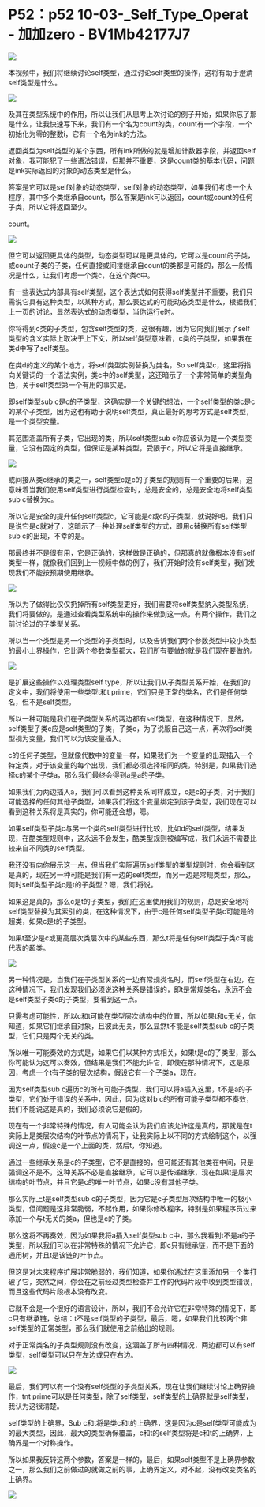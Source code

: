 # P52：p52 10-03-_Self_Type_Operat - 加加zero - BV1Mb42177J7

![](img/acaf2a699bc453ed5ca36d97fb9a6480_0.png)

本视频中，我们将继续讨论self类型，通过讨论self类型的操作，这将有助于澄清self类型是什么。

![](img/acaf2a699bc453ed5ca36d97fb9a6480_2.png)

及其在类型系统中的作用，所以让我们从思考上次讨论的例子开始，如果你忘了那是什么，让我快速写下来，我们有一个名为count的类，count有一个字段，一个初始化为零的整数i，它有一个名为ink的方法。

返回类型为self类型的某个东西，所有ink所做的就是增加计数器字段，并返回self对象，我可能犯了一些语法错误，但那并不重要，这是count类的基本代码，问题是ink实际返回的对象的动态类型是什么。

答案是它可以是self对象的动态类型，self对象的动态类型，如果我们考虑一个大程序，其中多个类继承自count，那么答案是ink可以返回，count或count的任何子类，所以它将返回至少。

count。

![](img/acaf2a699bc453ed5ca36d97fb9a6480_4.png)

但它可以返回更具体的类型，动态类型可以是更具体的，它可以是count的子类，或count子类的子类，任何直接或间接继承自count的类都是可能的，那么一般情况是什么，让我们考虑一个类c，在这个类c中。

有一些表达式内部具有self类型，这个表达式如何获得self类型并不重要，我们只需说它具有这种类型，以某种方式，那么表达式的可能动态类型是什么，根据我们上一页的讨论，显然表达式的动态类型，当你运行e时。

你将得到c类的子类型，包含self类型的类，这很有趣，因为它向我们展示了self类型的含义实际上取决于上下文，所以self类型意味着，c类的子类型，如果我在类d中写了self类型。

在类d的定义的某个地方，将self类型实例替换为类名，So self类型c，这里将指向关键词的一个语法实例，类c中的self类型，这还暗示了一个非常简单的类型角色，关于self类型第一个有用的事实是。

即self类型sub c是c的子类型，这确实是一个关键的想法，一个self类型的类c是c的某个子类型，因为这也有助于说明self类型，真正最好的思考方式是self类型，是一个类型变量。

其范围涵盖所有子类，它出现的类，所以self类型sub c你应该认为是一个类型变量，它没有固定的类型，但保证是某种类型，受限于c，所以它将是直接继承。



![](img/acaf2a699bc453ed5ca36d97fb9a6480_6.png)

或间接从类c继承的类之一，self类型c是c的子类型的规则有一个重要的后果，这意味着当我们使用self类型进行类型检查时，总是安全的，总是安全地将self类型sub c替换为c。

所以它是安全的提升任何self类型c，它可能是c或c的子类型，就说好吧，我们只是说它是c就对了，这暗示了一种处理self类型的方式，即用c替换所有self类型sub c的出现，不幸的是。

那最终并不是很有用，它是正确的，这样做是正确的，但那真的就像根本没有self类型一样，就像我们回到上一视频中做的例子，我们开始时没有self类型，我们发现我们不能按预期使用继承。



![](img/acaf2a699bc453ed5ca36d97fb9a6480_8.png)

所以为了做得比仅仅扔掉所有self类型更好，我们需要将self类型纳入类型系统，我们将要做的，是通过查看类型系统中的操作来做到这一点，有两个操作，我们之前讨论过的子类型关系。

所以当一个类型是另一个类型的子类型时，以及告诉我们两个参数类型中较小类型的最小上界操作，它比两个参数类型都大，我们所有要做的就是我们现在要做的。



![](img/acaf2a699bc453ed5ca36d97fb9a6480_10.png)

是扩展这些操作以处理类型self type，所以让我们从子类型关系开始，在我们的定义中，我们将使用一些类型t和t prime，它们只是正常的类名，它们是任何类名，但不是self类型。

所以一种可能是我们在子类型关系的两边都有self类型，在这种情况下，显然，self类型子类c应是self类型的子类，子类c，为了说服自己这一点，再次将self类型视为变量，我们可以为该变量插入。

c的任何子类型，但就像代数中的变量一样，如果我们为一个变量的出现插入一个特定类，对于该变量的每个出现，我们都必须选择相同的类，特别是，如果我们选择c的某个子类a，那么我们最终会得到a是a的子类。

如果我们为两边插入a，我们可以看到这种关系同样成立，c是c的子类，对于我们可能选择的任何其他子类型，如果我们将这个变量绑定到该子类型，我们现在可以看到这种关系将是真实的，你可能还会想，嗯。

如果self类型子类c与另一个类的self类型进行比较，比如d的self类型，结果发现，在酷类型规则中，这永远不会发生，酷类型规则被编写成，我们永远不需要比较来自不同类的self类型。

我还没有向你展示这一点，但当我们实际遍历self类型的类型规则时，你会看到这是真的，现在另一种可能是我们有一边的self类型，而另一边是常规类型，那么，何时self类型子类c是t的子类型？嗯，我们将说。

如果这是真的，那么c是t的子类型，我们在这里使用我们的规则，总是安全地将self类型替换为其索引的类，在这种情况下，由于c是任何self类型子类c可能是的超类，如果c是t的子类型。

如果t至少是c或更高层次类层次中的某些东西，那么t将是任何self类型子类c可能代表的超类。

![](img/acaf2a699bc453ed5ca36d97fb9a6480_12.png)

另一种情况是，当我们在子类型关系的一边有常规类名时，而self类型在右边，在这种情况下，我们发现我们必须说这种关系是错误的，即t是常规类名，永远不会是self类型子类c的子类型，要看到这一点。

只需考虑可能性，所以c和t可能在类型层次结构中的位置，所以如果t和c无关，你知道，如果它们继承自对象，且彼此无关，那么显然t不能是self类型sub c的子类型，它们只是两个无关的类。

所以唯一可能奏效的方式是，如果它们以某种方式相关，如果t是c的子类型，那么你可能认为这可以奏效，但结果是我们不能允许它，即使在那种情况下，这是原因，考虑一个t有子类的层次结构，假设它有一个子类a，现在。

因为self类型sub c遍历c的所有可能子类型，我们可以将a插入这里，t不是a的子类型，它们处于错误的关系中，因此，因为这对b c的所有可能子类型都不奏效，我们不能说这是真的，我们必须说它是假的。

现在有一个非常特殊的情况，有人可能会认为我们应该允许这是真的，那就是在t实际上是类层次结构的叶节点的情况下，让我实际上以不同的方式绘制这个，以强调这一点，假设c是一个上面的类，然后t，你知道。

通过一些继承关系是c的子类型，它不是直接的，但可能还有其他类在中间，只是强调这不是不，这种关系不必是直接继承，它可以是传递继承，现在如果t是层次结构的叶节点，并且它是c的唯一叶节点，如果c没有其他子类。

那么实际上t是self类型sub c的子类型，因为它是c子类型层次结构中唯一的极小类型，但问题是这非常脆弱，不起作用，如果你修改程序，特别是如果程序员过来添加一个与t无关的类a，但也是c的子类。

那么这将不再奏效，因为如果我将a插入self类型sub c中，那么我看到t不是a的子类型，所以我们可以在非常特殊的情况下允许它，即c只有继承链，而不是下面的通用树，并且t是该链的叶节点。

但这是对未来程序扩展非常脆弱的，我们知道，如果你通过在这里添加另一个类打破了它，突然之间，你会在之前经过类型检查并工作的代码片段中收到类型错误，而且这些代码片段根本没有改变。

它就不会是一个很好的语言设计，所以，我们不会允许它在非常特殊的情况下，即c只有继承链，总结：t不是self类型的子类型，最后，嗯，如果我们比较两个非self类型的正常类型，那么我们就使用之前给出的规则。

对于正常类名的子类型规则没有改变，这涵盖了所有四种情况，两边都可以有self类型，self类型可以只在左边或只在右边。



![](img/acaf2a699bc453ed5ca36d97fb9a6480_14.png)

最后，我们可以有一个没有self类型的子类型关系，现在让我们继续讨论上确界操作，tnt prime可以是任何类型，除了self类型，self类型的上确界就是self类型，我认为这很清楚。

self类型的上确界，Sub c和t将是类c和t的上确界，这是因为c是self类型可能成为的最大类型，因此，最大的类型确保覆盖，c和t的self类型将是c和t的上确界，上确界是一个对称操作。

所以如果我反转这两个参数，答案是一样的，最后，如果self类型不是上确界参数之一，那么我们之前做过的就做之前的事，上确界定义，对不起，没有改变类名的上确界。



![](img/acaf2a699bc453ed5ca36d97fb9a6480_16.png)